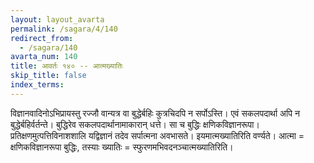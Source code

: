```yaml
---
layout: layout_avarta
permalink: /sagara/4/140
redirect_from:
  - /sagara/140
avarta_num: 140
title: आवर्तः १४० -- आत्मख्यातिः
skip_title: false
index_terms: 
---
```


विज्ञानवादिनोऽभिप्रायस्तु रज्जौ वान्यत्र
वा बुद्धेर्बहिः कुत्रचिदपि न सर्पोऽस्ति। एवं सकलपदार्था अपि न
बुद्धेर्बहिर्वर्तन्ते। बुद्धिरेव सकलपदार्थानामाकारान् धत्ते। सा च बुद्धिः
क्षणिकविज्ञानरूपा। प्रतिक्षणमुत्पत्तिविनाशशालि यद्विज्ञानं तदेव सर्पात्मना
अवभासते। इयमात्मख्यातिरिति वर्ण्यते। आत्मा = क्षणिकविज्ञानरूपा बुद्धिः,
तस्याः ख्यातिः = स्फुरणमभिवदनञ्चात्मख्यातिरिति।
